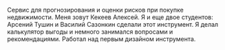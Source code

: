Сервис для прогнозирования и оценки рисков при покупке недвижимости.
Меня зовут Кекеев Алексей. Я и еще двое студентов: Арсений Тушин и Василий Сазонкин сделали этот инструмент.
Я делал калькулятор выгоды и немного занимался вопросами и рекомендациями. Работал над первым дизайном инструмента.
